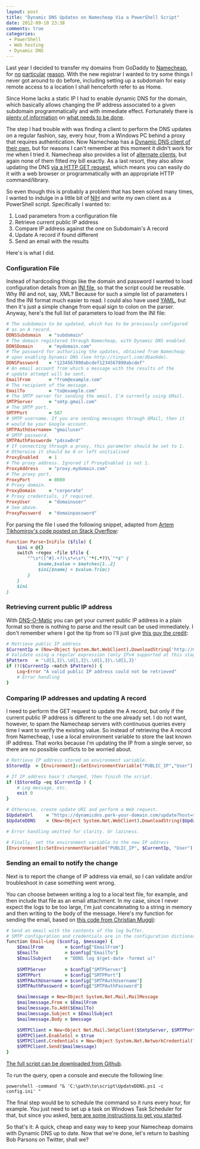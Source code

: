 ```yaml
---
layout: post
title: "Dynamic DNS Updates on Namecheap Via a PowerShell Script"
date: 2012-09-10 23:38
comments: true
categories: 
 - PowerShell
 - Web hosting
 - Dynamic DNS
---
```

Last year I decided to transfer my domains from GoDaddy to [Namecheap](http://www.namecheap.com/), for [no](http://geekfeminism.wikia.com/wiki/Go_Daddy's_advertising) [particular](http://www.huffingtonpost.com/2011/03/31/bob-parsons-godaddy-ceo-elephant-hunt_n_843121.html) [reason](http://arstechnica.com/tech-policy/2011/12/godaddy-faces-december-29-boycott-over-sopa-support/). With the new registrar I wanted to try some things I never got around to do before, including setting up a subdomain for easy remote access to a location I shall henceforth refer to as Home.

Since Home lacks a static IP I had to enable dynamic DNS for the domain, which basically allows changing the IP address associated to a given subdomain programmatically and with immediate effect. Fortunately there is [plenty of information](http://www.namecheap.com/support/knowledgebase/category.aspx/11/dynamic-dns) on [what needs to be done](http://www.namecheap.com/support/knowledgebase/article.aspx/36/11/what-should-i-do-in-order-to-start-using-dynamic-dns).

The step I had trouble with was finding a client to perform the DNS updates on a regular fashion, say, every hour, from a Windows PC behind a proxy that requires authentication. Now Namecheap has a [Dynamic DNS client of their own](http://www.namecheap.com/support/knowledgebase/article.aspx/111/11/using-namecheap-dynamic-dns-client-version-20x-beta), but for reasons I can't remember at this moment it didn't work for me when I tried it. Namecheap also provides a list of [alternate clients](http://www.namecheap.com/support/knowledgebase/article.aspx/5/11/are-there-any-alternate-dynamic-dns-clients), but again none of them fitted my bill exactly. As a last resort, they also allow updating the DNS [via a HTTP GET request](http://www.namecheap.com/support/knowledgebase/article.aspx/29/11/how-to-use-the-browser-to-dynamically-update-hosts-ip), which means you can easily do it with a web browser or programmatically with an appropriate HTTP command/library.

So even though this is probably a problem that has been solved many times, I wanted to indulge in a little bit of [NIH](http://en.wikipedia.org/wiki/Not_invented_here) and write my own client as a PowerShell script. Specifically I wanted to:

1. Load parameters from a configuration file
2. Retrieve current public IP address
3. Compare IP address against the one on Subdomain's A record
4. Update A record if found different
5. Send an email with the results

Here's is what I did.

### Configuration File

Instead of hardcoding things like the domain and password I wanted to load configuration details from an [INI file](http://en.wikipedia.org/wiki/INI_file), so that the script could be reusable. Why INI and not, say, XML? Because for such a simple list of parameters I find the INI format much easier to read. I could also have used [YAML](http://www.yaml.org/), but then it's just a simple change from equal sign to colon on the parser. Anyway, here's the full list of parameters to load from the INI file:

``` ruby
# The subdomain to be updated, which has to be previously configured 
# as an A record.
DDNSSubdomain   = "subdomain"
# The domain registered through Namecheap, with Dynamic DNS enabled.
DDNSDomain      = "mydomain.com"
# The password for authorising the updates, obtained from Namecheap
# upon enabling Dynamic DNS (see http://tinyurl.com/d6ao9de).
DDNSPassword    = "1234567890abcdef1234567890abcdef"
# An email account from which a message with the results of the
# update attempt will be sent.
EmailFrom       = "from@example.com"
# The recipient of the message.
EmailTo         = "to@example.com"
# The SMTP server for sending the email. I'm currently using GMail.
SMTPServer      = "smtp.gmail.com"
# The SMTP port.
SMTPPort        = 587
# SMTP username. If you are sending messages through GMail, then it
# would be your Google account.
SMTPAuthUsername= "gmailuser"
# SMTP password.
SMTPAuthPassword= "p4ssw0rd"
# If connecting through a proxy, this parameter should be set to 1.
# Otherwise it should be 0 or left unitialised
ProxyEnabled    = 1
# The proxy address. Ignored if ProxyEnabled is not 1.
ProxyAddress    = "proxy.mydomain.com"
# The proxy port.
ProxyPort       = 8080
# Proxy domain.
ProxyDomain     = "corporate"
# Proxy credentials, if required.
ProxyUser       = "domainuser"
# See above.
ProxyPassword   = "domainpassword"
```

For parsing the file I used the following snippet, adapted from [Artem Tikhomirov's code posted on Stack Overflow](http://stackoverflow.com/a/422529):

``` ruby
Function Parse-IniFile ($file) {
    $ini = @{}
    switch -regex -file $file {
        "^\s*([^#].+?)\s*=\s*\`"*(.*?)\`"*$" {
            $name,$value = $matches[1..2]
            $ini[$name] = $value.Trim()
        }
    }
    $ini
}
```

### Retrieving current public IP address

With [DNS-O-Matic](http://myip.dnsomatic.com) you can get your current public IP address in a plain format so there is nothing to parse and the result can be used immediately. I don't remember where I got the tip from so I'll just give [this guy the credit](http://poshcode.com/2661):

``` ruby
# Retrieve public IP address
$CurrentIp = (New-Object System.Net.WebClient).DownloadString('http://myip.dnsomatic.com/')
# Validate using a regular expression (only IPv4 supported at this stage)
$Pattern   = '\d{1,3}\.\d{1,3}\.\d{1,3}\.\d{1,3}'
if (!($CurrentIp -match $Pattern)) {
    Log-Error "A valid public IP address could not be retrieved"
    # Error handling
}
```

### Comparing IP addresses and updating A record 

I need to perform the GET request to update the A record, but only if the current public IP address is different to the one already set. I do not want, however, to spam the Namecheap servers with continuous queries every time I want to verify the existing value. So instead of retrieving the A record from Namecheap, I use a local environment variable to store the last known IP address. That works because I'm updating the IP from a single server, so there are no possible conflicts to be worried about.

``` ruby
# Retrieve IP address stored on environment variable.
$StoredIp  = [Environment]::GetEnvironmentVariable("PUBLIC_IP","User")

# If IP address hasn't changed, then finish the script.
if ($StoredIp -eq $CurrentIp ) {
    # Log message, etc.
    exit 0
}

# Otherwise, create update URI and perform a Web request.
$UpdateUrl     = "https://dynamicdns.park-your-domain.com/update?host=$DDNSSubdomain&amp;domain=$DDNSDomain&amp;password=$DDNSPassword&amp;ip=$CurrentIp"
$UpdateDDNS    = (New-Object System.Net.WebClient).DownloadString($UpdateUrl)

# Error handling omitted for clarity. Or laziness.

# Finally, set the environment variable to the new IP address
[Environment]::SetEnvironmentVariable("PUBLIC_IP", $CurrentIp, "User")
```

### Sending an email to notify the change

Next is to report the change of IP address via email, so I can validate and/or troubleshoot in case something went wrong.

You can choose between writing a log to a local text file, for example, and then include that file as an email attachment. In my case, since I never expect the logs to be too large, I'm just concatenating to a string in memory and then writing to the body of the message. Here's my function for sending the email, based on [this code from Christian Muggli](http://stackoverflow.com/a/2250309/1014): 

``` ruby
# Send an email with the contents of the log buffer.
# SMTP configuration and credentials are in the configuration dictionary.
function Email-Log ($config, $message) {
    $EmailFrom        = $config["EmailFrom"]
    $EmailTo          = $config["EmailTo"]
    $EmailSubject     = "DDNS log $(get-date -format u)"  
      
    $SMTPServer       = $config["SMTPServer"]
    $SMTPPort         = $config["SMTPPort"]
    $SMTPAuthUsername = $config["SMTPAuthUsername"]
    $SMTPAuthPassword = $config["SMTPAuthPassword"]

    $mailmessage = New-Object System.Net.Mail.MailMessage 
    $mailmessage.From = $EmailFrom
    $mailmessage.To.Add($EmailTo)
    $mailmessage.Subject = $EmailSubject
    $mailmessage.Body = $message

    $SMTPClient = New-Object Net.Mail.SmtpClient($SmtpServer, $SMTPPort) 
    $SMTPClient.EnableSsl = $true 
    $SMTPClient.Credentials = New-Object System.Net.NetworkCredential("$SMTPAuthUsername", "$SMTPAuthPassword") 
    $SMTPClient.Send($mailmessage)
}
```

[The full script can be downloaded from Github](https://gist.github.com/3508143).

To run the query, open a console and execute the following line:

	powershell -command "& 'C:\path\to\script\UpdateDDNS.ps1 -c config.ini' "


The final step would be to schedule the command so it runs every hour, for example. You just need to set up a task on Windows Task Scheduler for that, but since you asked, [here are some instructions to get you started](http://blogs.technet.com/b/heyscriptingguy/archive/2012/08/11/weekend-scripter-use-the-windows-task-scheduler-to-run-a-windows-powershell-script.aspx).

So that's it: A quick, cheap and easy way to keep your Namecheap domains with Dynamic DNS up to date. Now that we're done, let's return to bashing Bob Parsons on Twitter, shall we?

